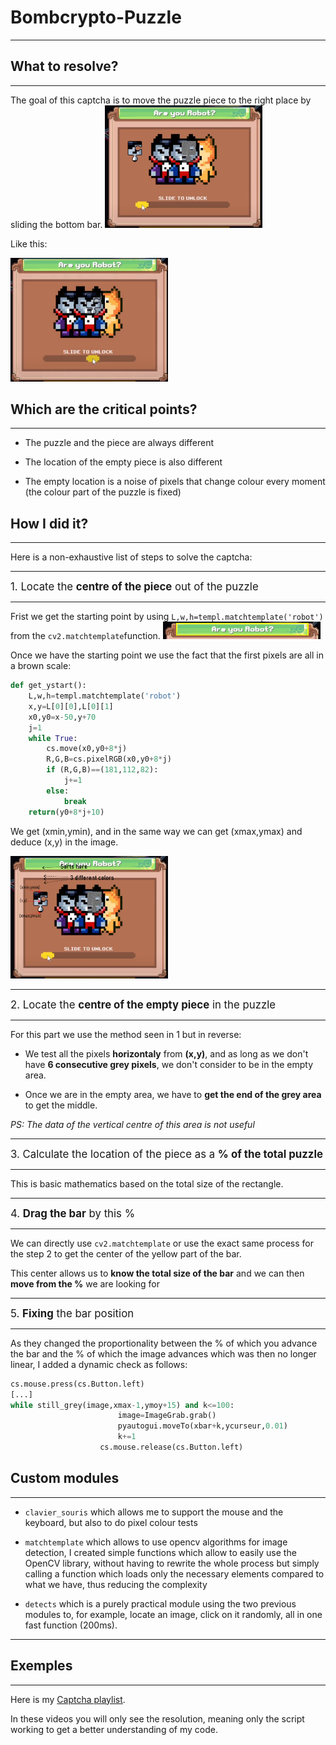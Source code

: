 # Bombcrypto-Puzzle
---

## What to resolve?
***
The goal of this captcha is to move the puzzle piece to the right place by sliding the bottom bar.
<img src="https://github.com/HugoCls/Captcha-Solving/blob/main/Bombcrypto-Puzzle/images/README_IMAGES/captcha_not_done.png?raw=true"  width="50%" height="50%">

Like this:

<img src="https://github.com/HugoCls/Captcha-Solving/blob/main/Bombcrypto-Puzzle/images/README_IMAGES/captcha_done.png?raw=true" width="50%" height="50%">


## Which are the critical points?
***
- The puzzle and the piece are always different


- The location of the empty piece is also different


- The empty location is a noise of pixels that change colour every moment (the colour part of the puzzle is fixed)

## How I did it?
***
Here is a non-exhaustive list of steps to solve the captcha:

***
<big>1. Locate the **centre of the piece** out of the puzzle</big>
***

Frist we get the starting point by using `L,w,h=templ.matchtemplate('robot')` from the `cv2.matchtemplate`function.
<img src="https://github.com/HugoCls/Captcha-Solving/blob/main/Bombcrypto-Puzzle/images/README_IMAGES/get_start_point.png?raw=true" width="50%" height="50%">

Once we have the starting point we use the fact that the first pixels are all in a brown scale:




```python
def get_ystart():
    L,w,h=templ.matchtemplate('robot')
    x,y=L[0][0],L[0][1]
    x0,y0=x-50,y+70
    j=1
    while True:
        cs.move(x0,y0+8*j)
        R,G,B=cs.pixelRGB(x0,y0+8*j)
        if (R,G,B)==(181,112,82):
            j+=1
        else:
            break
    return(y0+8*j+10)
```

We get (xmin,ymin), and in the same way we can get (xmax,ymax) and deduce (x,y) in the image.

<img src="https://github.com/HugoCls/Captcha-Solving/blob/main/Bombcrypto-Puzzle/images/README_IMAGES/find_piece.png?raw=true" width="50%" height="50%">

***
<big>2. Locate the **centre of the empty piece** in the puzzle</big>
***

For this part we use the method seen in 1 but in reverse:

- We test all the pixels **horizontaly** from **(x,y)**, and as long as we don't have **6 consecutive grey pixels**, we don't consider to be in the empty area.


- Once we are in the empty area, we have to **get the end of the grey area** to get the middle.



*PS: The data of the vertical centre of this area is not useful*

***
<big>3. Calculate the location of the piece as a **% of the total puzzle**</big>
***

This is basic mathematics based on the total size of the rectangle.

***
<big>4. **Drag the bar** by this %</big>
***

We can directly use `cv2.matchtemplate` or use the exact same process for the step 2 to get the center of the yellow part of the bar.

This center allows us to **know the total size of the bar** and we can then **move from the %** we are looking for

***
<big>5. **Fixing** the bar position</big>
***

As they changed the proportionality between the % of which you advance the bar and the % of which the image advances which was then no longer linear, I added a dynamic check as follows:



```python
cs.mouse.press(cs.Button.left)
[...]
while still_grey(image,xmax-1,ymoy+15) and k<=100:
                        image=ImageGrab.grab()
                        pyautogui.moveTo(xbar+k,ycurseur,0.01)
                        k+=1
                    cs.mouse.release(cs.Button.left)
```


## Custom modules
***
* `clavier_souris` which allows me to support the mouse and the keyboard, but also to do pixel colour tests


* `matchtemplate` which allows to use opencv algorithms for image detection, I created simple functions which allow to easily use the OpenCV library, without having to rewrite the whole process but simply calling a function which loads only the necessary elements compared to what we have, thus reducing the complexity


* `detects` which is a purely practical module using the two previous modules to, for example, locate an image, click on it randomly, all in one fast function (200ms).
***

## Exemples
***
Here is my [Captcha playlist](https://www.youtube.com/watch?v=nxSKQm3I88s&list=PL_7_H9j4EBUPKgiBUpKZJKIzCvJqu0Cbb "Captcha on Youtube").

In these videos you will only see the resolution, meaning only the script working to get a better understanding of my code.


